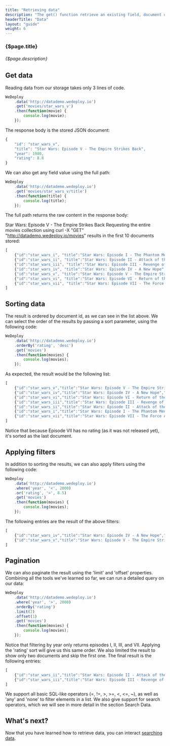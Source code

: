 ```yaml
---
title: "Retrieving data"
description: "The get() function retrieve an existing field, document or collection in the database."
headerTitle: "Data"
layout: "guide"
weight: 6
---
```


### {$page.title}

###### {$page.description}

<article id="1">

## Get data

Reading data from our storage takes only 3 lines of code.

```javascript
WeDeploy
	.data('http://datademo.wedeploy.io')
	.get('movies/star_wars_v')
	.then(function(movie) {
		console.log(movie);
	});
```

The response body is the stored JSON document:

```javascript
{
	"id": "star_wars_v",
	"title": "Star Wars: Episode V - The Empire Strikes Back",
	"year": 1980,
	"rating": 8.8
}
```

We can also get any field value using the full path:

```javascript
WeDeploy
	.data('http://datademo.wedeploy.io')
	.get('movies/star_wars_v/title')
	.then(function(title) {
		console.log(title);
	});
```

The full path returns the raw content in the response body:

Star Wars: Episode V - The Empire Strikes Back
Requesting the entire movies collection using curl -X "GET" "http://datademo.wedeploy.io/movies" results in the first 10 documents stored:

```javascript
[
	{"id":"star_wars_i", "title":"Star Wars: Episode I - The Phantom Menace", "year":1999, "rating":6.5},
	{"id":"star_wars_ii", "title":"Star Wars: Episode II - Attack of the Clones", "year":2002, "rating":6.7},
	{"id":"star_wars_iii", "title":"Star Wars: Episode III - Revenge of the Sith", "year":2005, "rating":7.7},
	{"id":"star_wars_iv", "title":"Star Wars: Episode IV - A New Hope", "year":1977, "rating":8.7},
	{"id":"star_wars_v", "title":"Star Wars: Episode V - The Empire Strikes Back", "year":1980, "rating":8.8},
	{"id":"star_wars_vi", "title":"Star Wars: Episode VI - Return of the Jedi", "year":1983, "rating":8.4},
	{"id":"star_wars_vii", "title":"Star Wars: Episode VII - The Force Awakens", "year":2015}
]
```

</article>

<article id="2">

## Sorting data

The result is ordered by document id, as we can see in the list above. We can select the order of the results by passing a sort parameter, using the following code:

```javascript
WeDeploy
	.data('http://datademo.wedeploy.io')
	.orderBy('rating', 'desc')
	.get('movies')
	.then(function(movies) {
		console.log(movies);
	});
```

As expected, the result would be the following list:

```javascript
[
	{"id":"star_wars_v","title":"Star Wars: Episode V - The Empire Strikes Back","year":1980,"rating":8.8},
	{"id":"star_wars_iv","title":"Star Wars: Episode IV - A New Hope","year":1977,"rating":8.7},
	{"id":"star_wars_vi","title":"Star Wars: Episode VI - Return of the Jedi","year":1983,"rating":8.4},
	{"id":"star_wars_iii","title":"Star Wars: Episode III - Revenge of the Sith","year":2005,"rating":7.7},
	{"id":"star_wars_ii","title":"Star Wars: Episode II - Attack of the Clones","year":2002,"rating":6.7},
	{"id":"star_wars_i","title":"Star Wars: Episode I - The Phantom Menace","year":1999,"rating":6.5},
	{"id":"star_wars_vii","title":"Star Wars: Episode VII - The Force Awakens","year":2015}
]
```

Notice that because Episode VII has no rating (as it was not released yet), it's sorted as the last document.

</article>

<article id="3">

## Applying filters

In addition to sorting the results, we can also apply filters using the following code:

```javascript
WeDeploy
	.data('http://datademo.wedeploy.io')
	.where('year', '<', 2000)
	.or('rating', '>', 8.5)
	.get('movies')
	.then(function(movies) {
		console.log(movies);
	});
```

The following entries are the result of the above filters:

```javascript
[
	{"id":"star_wars_iv","title":"Star Wars: Episode IV - A New Hope","year":1977,"rating":8.7},
	{"id":"star_wars_v","title":"Star Wars: Episode V - The Empire Strikes Back","year":1980,"rating":8.8}
]
```

</article>

<article id="4">

## Pagination

We can also paginate the result using the 'limit' and 'offset' properties. Combining all the tools we've learned so far, we can run a detailed query on our data:

```javascript
WeDeploy
	.data('http://datademo.wedeploy.io')
	.where('year', '>', 2000)
	.orderBy('rating')
	.limit(2)
	.offset(1)
	.get('movies')
	.then(function(movies) {
		console.log(movies);
	});
```

Notice that filtering by year only returns episodes I, II, III, and VII. Applying the 'rating' sort will give us this same order. We also limited the result to show only two documents and skip the first one. The final result is the following entries:

```javascript
[
	{"id":"star_wars_ii","title":"Star Wars: Episode II - Attack of the Clones","year":2002,"rating":6.7},
	{"id":"star_wars_iii","title":"Star Wars: Episode III - Revenge of the Sith","year":2005,"rating":7.7}
]
```

We support all basic SQL-like operators (=, !=, >, >=, <, <=, ~), as well as 'any' and 'none' to filter elements in a list. We also give support for search operators, which we will see in more detail in the section Search Data.

</article>

## What's next?

Now that you have learned how to retrieve data, you can interact [searching data](/docs/data/searching-data.html).
